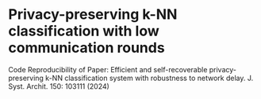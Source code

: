 # Privacy-preserving k-NN classification with low communication rounds
Code Reproducibility of Paper: Efficient and self-recoverable privacy-preserving k-NN classification system with robustness to network delay. J. Syst. Archit. 150: 103111 (2024)

